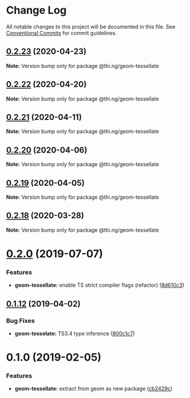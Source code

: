# Change Log

All notable changes to this project will be documented in this file.
See [Conventional Commits](https://conventionalcommits.org) for commit guidelines.

## [0.2.23](https://github.com/thi-ng/umbrella/compare/@thi.ng/geom-tessellate@0.2.22...@thi.ng/geom-tessellate@0.2.23) (2020-04-23)

**Note:** Version bump only for package @thi.ng/geom-tessellate





## [0.2.22](https://github.com/thi-ng/umbrella/compare/@thi.ng/geom-tessellate@0.2.21...@thi.ng/geom-tessellate@0.2.22) (2020-04-20)

**Note:** Version bump only for package @thi.ng/geom-tessellate





## [0.2.21](https://github.com/thi-ng/umbrella/compare/@thi.ng/geom-tessellate@0.2.20...@thi.ng/geom-tessellate@0.2.21) (2020-04-11)

**Note:** Version bump only for package @thi.ng/geom-tessellate





## [0.2.20](https://github.com/thi-ng/umbrella/compare/@thi.ng/geom-tessellate@0.2.19...@thi.ng/geom-tessellate@0.2.20) (2020-04-06)

**Note:** Version bump only for package @thi.ng/geom-tessellate





## [0.2.19](https://github.com/thi-ng/umbrella/compare/@thi.ng/geom-tessellate@0.2.18...@thi.ng/geom-tessellate@0.2.19) (2020-04-05)

**Note:** Version bump only for package @thi.ng/geom-tessellate





## [0.2.18](https://github.com/thi-ng/umbrella/compare/@thi.ng/geom-tessellate@0.2.17...@thi.ng/geom-tessellate@0.2.18) (2020-03-28)

**Note:** Version bump only for package @thi.ng/geom-tessellate





# [0.2.0](https://github.com/thi-ng/umbrella/compare/@thi.ng/geom-tessellate@0.1.17...@thi.ng/geom-tessellate@0.2.0) (2019-07-07)

### Features

* **geom-tessellate:** enable TS strict compiler flags (refactor) ([8d610c3](https://github.com/thi-ng/umbrella/commit/8d610c3))

## [0.1.12](https://github.com/thi-ng/umbrella/compare/@thi.ng/geom-tessellate@0.1.11...@thi.ng/geom-tessellate@0.1.12) (2019-04-02)

### Bug Fixes

* **geom-tesselate:** TS3.4 type inference ([800c1c7](https://github.com/thi-ng/umbrella/commit/800c1c7))

# 0.1.0 (2019-02-05)

### Features

* **geom-tessellate:** extract from geom as new package ([cb2429c](https://github.com/thi-ng/umbrella/commit/cb2429c))
